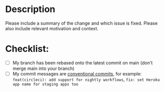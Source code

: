 # Description

Please include a summary of the change and which issue is fixed. Please also include relevant motivation and context. 

# Checklist:

- [ ] My branch has been rebased onto the latest commit on main (don't merge main into your branch)
- [ ] My commit messages are [conventional commits](https://www.conventionalcommits.org/en/v1.0.0/), for example: `feat(circleci): add support for nightly workflows`, `fix: set Heroku app name for staging apps too`
